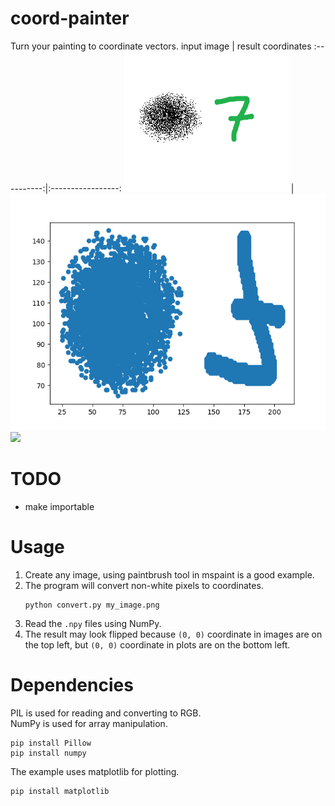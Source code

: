 # coord-painter
Turn your painting to coordinate vectors.
input image | result coordinates
:----------:|:-----------------:
![input image](https://github.com/evanarlian/coord-painter/blob/main/images/input.png?raw=true) | ![result image](https://github.com/evanarlian/coord-painter/blob/main/images/result.png?raw=true) ![](https://...Ocean.png)

# TODO
* make importable

# Usage
1. Create any image, using paintbrush tool in mspaint is a good example.
2. The program will convert non-white pixels to coordinates.
	```
	python convert.py my_image.png
	```
3. Read the `.npy` files using NumPy.
4. The result may look flipped because `(0, 0)` coordinate in images are on the top left, but `(0, 0)` coordinate in plots are on the bottom left.

# Dependencies
PIL is used for reading and converting to RGB.  
NumPy is used for array manipulation. 
```
pip install Pillow
pip install numpy
```
The example uses matplotlib for plotting.
```
pip install matplotlib
```
